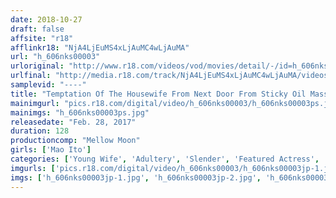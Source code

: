 ```yaml
---
date: 2018-10-27
draft: false
affsite: "r18"
afflinkr18: "NjA4LjEuMS4xLjAuMC4wLjAuMA"
url: "h_606nks00003"
urloriginal: "http://www.r18.com/videos/vod/movies/detail/-/id=h_606nks00003"
urlfinal: "http://media.r18.com/track/NjA4LjEuMS4xLjAuMC4wLjAuMA/videos/vod/movies/detail/-/id=h_606nks00003"
samplevid: "----"
title: "Temptation Of The Housewife From Next Door From Sticky Oil Massage To Raw Fucking Creampies!! Mio Ito"
mainimgurl: "pics.r18.com/digital/video/h_606nks00003/h_606nks00003ps.jpg"
mainimgs: "h_606nks00003ps.jpg"
releasedate: "Feb. 28, 2017"
duration: 128
productioncomp: "Mellow Moon"
girls: ['Mao Ito']
categories: ['Young Wife', 'Adultery', 'Slender', 'Featured Actress', 'Cheating Wife', 'Massage', 'Creampie', 'Hi-Def']
imgurls: ['pics.r18.com/digital/video/h_606nks00003/h_606nks00003jp-1.jpg', 'pics.r18.com/digital/video/h_606nks00003/h_606nks00003jp-2.jpg', 'pics.r18.com/digital/video/h_606nks00003/h_606nks00003jp-3.jpg', 'pics.r18.com/digital/video/h_606nks00003/h_606nks00003jp-4.jpg', 'pics.r18.com/digital/video/h_606nks00003/h_606nks00003jp-5.jpg', 'pics.r18.com/digital/video/h_606nks00003/h_606nks00003jp-6.jpg', 'pics.r18.com/digital/video/h_606nks00003/h_606nks00003jp-7.jpg', 'pics.r18.com/digital/video/h_606nks00003/h_606nks00003jp-8.jpg', 'pics.r18.com/digital/video/h_606nks00003/h_606nks00003jp-9.jpg', 'pics.r18.com/digital/video/h_606nks00003/h_606nks00003jp-10.jpg', 'pics.r18.com/digital/video/h_606nks00003/h_606nks00003jp-11.jpg', 'pics.r18.com/digital/video/h_606nks00003/h_606nks00003jp-12.jpg', 'pics.r18.com/digital/video/h_606nks00003/h_606nks00003jp-13.jpg', 'pics.r18.com/digital/video/h_606nks00003/h_606nks00003jp-14.jpg', 'pics.r18.com/digital/video/h_606nks00003/h_606nks00003jp-15.jpg', 'pics.r18.com/digital/video/h_606nks00003/h_606nks00003jp-16.jpg', 'pics.r18.com/digital/video/h_606nks00003/h_606nks00003jp-17.jpg', 'pics.r18.com/digital/video/h_606nks00003/h_606nks00003jp-18.jpg', 'pics.r18.com/digital/video/h_606nks00003/h_606nks00003jp-19.jpg', 'pics.r18.com/digital/video/h_606nks00003/h_606nks00003jp-20.jpg']
imgs: ['h_606nks00003jp-1.jpg', 'h_606nks00003jp-2.jpg', 'h_606nks00003jp-3.jpg', 'h_606nks00003jp-4.jpg', 'h_606nks00003jp-5.jpg', 'h_606nks00003jp-6.jpg', 'h_606nks00003jp-7.jpg', 'h_606nks00003jp-8.jpg', 'h_606nks00003jp-9.jpg', 'h_606nks00003jp-10.jpg', 'h_606nks00003jp-11.jpg', 'h_606nks00003jp-12.jpg', 'h_606nks00003jp-13.jpg', 'h_606nks00003jp-14.jpg', 'h_606nks00003jp-15.jpg', 'h_606nks00003jp-16.jpg', 'h_606nks00003jp-17.jpg', 'h_606nks00003jp-18.jpg', 'h_606nks00003jp-19.jpg', 'h_606nks00003jp-20.jpg']
---
```

